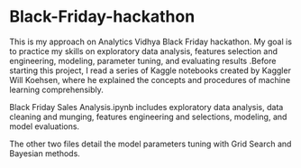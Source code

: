 # Black-Friday-hackathon
This is my approach on Analytics Vidhya Black Friday hackathon.
My goal is to practice my skills on exploratory data analysis, features selection and engineering, modeling, parameter tuning, and evaluating results .Before starting this project, I read a series of Kaggle notebooks created by Kaggler Will Koehsen, where he explained the concepts and procedures of machine learning comprehensibly. <br>

Black Friday Sales Analysis.ipynb includes exploratory data analysis, data cleaning and munging, features engineering and selections, modeling, and model evaluations. <br>

The other two files detail the model parameters tuning with Grid Search and Bayesian methods.
